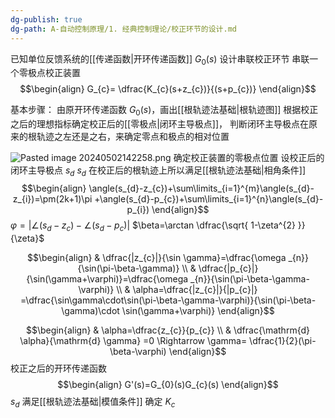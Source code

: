 ```yaml
---
dg-publish: true
dg-path: A-自动控制原理/1. 经典控制理论/校正环节的设计.md
---
```

已知单位反馈系统的[[传递函数\|开环传递函数]] $G_{0}(s)$
设计串联校正环节
串联一个零极点校正装置
$$\begin{align}
G_{c}= \dfrac{K_{c}(s+z_{c})}{(s+p_{c})}
\end{align}$$

基本步骤：
由原开环传递函数 $G_{0}(s)$，画出[[根轨迹法基础\|根轨迹图]]
根据校正之后的理想指标确定校正后的[[零极点\|闭环主导极点]]，
判断闭环主导极点在原来的根轨迹之左还是之右，来确定零点和极点的相对位置

![Pasted image 20240502142258.png](/img/user/Functional%20files/Photo%20Resources/Pasted%20image%2020240502142258.png)
确定校正装置的零极点位置
设校正后的闭环主导极点 $s_{d}$
$s_{d}$ 在校正后的根轨迹上所以满足[[根轨迹法基础\|相角条件]]
$$\begin{align}
\angle(s_{d}-z_{c})+\sum\limits_{i=1}^{m}\angle(s_{d}-z_{i})=\pm(2k+1)\pi +\angle(s_{d}-p_{c})+\sum\limits_{i=1}^{n}\angle(s_{d}-p_{i})
\end{align}$$
$\varphi=|\angle(s_{d}-z_{c})-\angle(s_{d}-p_{c})|$
$\beta=\arctan \dfrac{\sqrt{ 1-\zeta^{2} }}{\zeta}$

$$\begin{align}
 & \dfrac{|z_{c}|}{\sin \gamma}=\dfrac{\omega _{n}}{\sin(\pi-\beta-\gamma)} \\
 & \dfrac{|p_{c}|}  {\sin(\gamma+\varphi)}=\dfrac{\omega _{n}}{\sin(\pi-\beta-\gamma-\varphi)} \\
 & \alpha=\dfrac{|z_{c}|}{|p_{c}|} =\dfrac{\sin\gamma\cdot\sin(\pi-\beta-\gamma-\varphi)}{\sin(\pi-\beta-\gamma)\cdot \sin(\gamma+\varphi)}
\end{align}$$

$$\begin{align}
 & \alpha=\dfrac{z_{c}}{p_{c}} \\
 & \dfrac{\mathrm{d} \alpha}{\mathrm{d} \gamma}  =0  \Rightarrow \gamma= \dfrac{1}{2}(\pi-\beta-\varphi)
\end{align}$$
校正之后的开环传递函数
$$\begin{align}
G'(s)=G_{0}(s)G_{c}(s)
\end{align}$$
$s_{d}$ 满足[[根轨迹法基础\|模值条件]]
确定 $K_{c}$


